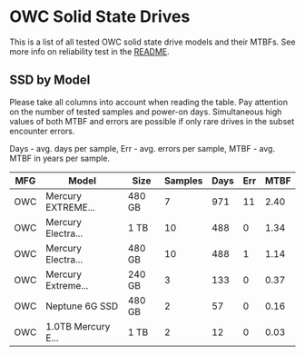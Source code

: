 OWC Solid State Drives
======================

This is a list of all tested OWC solid state drive models and their MTBFs. See
more info on reliability test in the [README](https://github.com/linuxhw/SMART).

SSD by Model
------------

Please take all columns into account when reading the table. Pay attention on the
number of tested samples and power-on days. Simultaneous high values of both MTBF
and errors are possible if only rare drives in the subset encounter errors.

Days - avg. days per sample,
Err  - avg. errors per sample,
MTBF - avg. MTBF in years per sample.

| MFG       | Model              | Size   | Samples | Days  | Err   | MTBF |
|-----------|--------------------|--------|---------|-------|-------|------|
| OWC       | Mercury EXTREME... | 480 GB | 7       | 971   | 11    | 2.40   |
| OWC       | Mercury Electra... | 1 TB   | 10      | 488   | 0     | 1.34   |
| OWC       | Mercury Electra... | 480 GB | 10      | 488   | 1     | 1.14   |
| OWC       | Mercury Extreme... | 240 GB | 3       | 133   | 0     | 0.37   |
| OWC       | Neptune 6G SSD     | 480 GB | 2       | 57    | 0     | 0.16   |
| OWC       | 1.0TB Mercury E... | 1 TB   | 2       | 12    | 0     | 0.03   |
